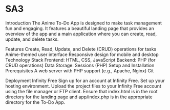 # SA3

Introduction
The Anime To-Do App is designed to make task management fun and engaging. It features a beautiful landing page that provides an overview of the app and a main application where you can create, read, update, and delete tasks.

Features
Create, Read, Update, and Delete (CRUD) operations for tasks
Anime-themed user interface
Responsive design for mobile and desktop
Technology Stack
Frontend: HTML, CSS, JavaScript
Backend: PHP (for CRUD operations)
Data Storage: Sessions (PHP)
Setup and Installation
Prerequisites
A web server with PHP support (e.g., Apache, Nginx)
Git

Deployment
Infinity Free
Sign up for an account at Infinity Free.
Set up your hosting environment.
Upload the project files to your Infinity Free account using the file manager or FTP client.
Ensure that index.html is in the root directory for the landing page and app/index.php is in the appropriate directory for the To-Do App.
